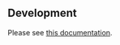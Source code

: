 ## Development

Please see [this documentation](https://pipecd.dev/docs/contributor-guide/4-piped-development/).
